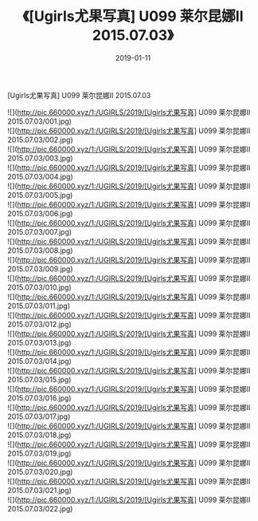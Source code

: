 ﻿---
layout: post
title:  《[Ugirls尤果写真] U099 莱尔昆娜II 2015.07.03》
date:   2019-01-11
img: http://pic.660000.xyz/1:/UGIRLS/2019/[Ugirls尤果写真] U099 莱尔昆娜II 2015.07.03/000.jpg
categories: [美女, 清纯, 唯美]
---

[Ugirls尤果写真] U099 莱尔昆娜II 2015.07.03

 ![](http://pic.660000.xyz/1:/UGIRLS/2019/[Ugirls尤果写真] U099 莱尔昆娜II 2015.07.03/001.jpg) <br>![](http://pic.660000.xyz/1:/UGIRLS/2019/[Ugirls尤果写真] U099 莱尔昆娜II 2015.07.03/002.jpg) <br>![](http://pic.660000.xyz/1:/UGIRLS/2019/[Ugirls尤果写真] U099 莱尔昆娜II 2015.07.03/003.jpg) <br>![](http://pic.660000.xyz/1:/UGIRLS/2019/[Ugirls尤果写真] U099 莱尔昆娜II 2015.07.03/004.jpg) <br>![](http://pic.660000.xyz/1:/UGIRLS/2019/[Ugirls尤果写真] U099 莱尔昆娜II 2015.07.03/005.jpg) <br>![](http://pic.660000.xyz/1:/UGIRLS/2019/[Ugirls尤果写真] U099 莱尔昆娜II 2015.07.03/006.jpg) <br>![](http://pic.660000.xyz/1:/UGIRLS/2019/[Ugirls尤果写真] U099 莱尔昆娜II 2015.07.03/007.jpg) <br>![](http://pic.660000.xyz/1:/UGIRLS/2019/[Ugirls尤果写真] U099 莱尔昆娜II 2015.07.03/008.jpg) <br>![](http://pic.660000.xyz/1:/UGIRLS/2019/[Ugirls尤果写真] U099 莱尔昆娜II 2015.07.03/009.jpg) <br>![](http://pic.660000.xyz/1:/UGIRLS/2019/[Ugirls尤果写真] U099 莱尔昆娜II 2015.07.03/010.jpg) <br>![](http://pic.660000.xyz/1:/UGIRLS/2019/[Ugirls尤果写真] U099 莱尔昆娜II 2015.07.03/011.jpg) <br>![](http://pic.660000.xyz/1:/UGIRLS/2019/[Ugirls尤果写真] U099 莱尔昆娜II 2015.07.03/012.jpg) <br>![](http://pic.660000.xyz/1:/UGIRLS/2019/[Ugirls尤果写真] U099 莱尔昆娜II 2015.07.03/013.jpg) <br>![](http://pic.660000.xyz/1:/UGIRLS/2019/[Ugirls尤果写真] U099 莱尔昆娜II 2015.07.03/014.jpg) <br>![](http://pic.660000.xyz/1:/UGIRLS/2019/[Ugirls尤果写真] U099 莱尔昆娜II 2015.07.03/015.jpg) <br>![](http://pic.660000.xyz/1:/UGIRLS/2019/[Ugirls尤果写真] U099 莱尔昆娜II 2015.07.03/016.jpg) <br>![](http://pic.660000.xyz/1:/UGIRLS/2019/[Ugirls尤果写真] U099 莱尔昆娜II 2015.07.03/017.jpg) <br>![](http://pic.660000.xyz/1:/UGIRLS/2019/[Ugirls尤果写真] U099 莱尔昆娜II 2015.07.03/018.jpg) <br>![](http://pic.660000.xyz/1:/UGIRLS/2019/[Ugirls尤果写真] U099 莱尔昆娜II 2015.07.03/019.jpg) <br>![](http://pic.660000.xyz/1:/UGIRLS/2019/[Ugirls尤果写真] U099 莱尔昆娜II 2015.07.03/020.jpg) <br>![](http://pic.660000.xyz/1:/UGIRLS/2019/[Ugirls尤果写真] U099 莱尔昆娜II 2015.07.03/021.jpg) <br>![](http://pic.660000.xyz/1:/UGIRLS/2019/[Ugirls尤果写真] U099 莱尔昆娜II 2015.07.03/022.jpg) <br>